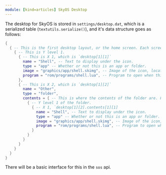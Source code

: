 ```yaml
---
module: [kind=articles] SkyOS Desktop
---
```


The desktop for SkyOS is stored in `settings/desktop.dat`, which is a serialized table (`textutils.serialize()`), and it's data structure goes as follows:
```lua
{
  { -- This is the first desktop layout, or the home screen. Each screen is a table in this layer.
    { -- This is Y level 1.
      { -- This is X 1, which is `desktop[1][1]`
        name = "Shell", -- Text to display under the icon.
        type = "app" -- Whether or not this is an app or folder.
        image = "graphics/app/shell.skimg", -- Image of the icon, located in "graphics/app"
        program = "rom/programs/shell.lua", -- Program to open when this is clicked.
      },
      { -- This is X 2, which is `desktop[1][2]`
        name = "Other",
        type = "folder",
        contents = { -- This is where the contents of the folder are. Folders only support a 3x3 arrangement of programs.
          { -- Y level 1 of the folder.
            { -- X 1, `desktop[1][2].contents[1][1]
              name = "Shell", -- Text to display under the icon.
              type = "app" -- Whether or not this is an app or folder. Folders can only contain apps.
              image = "graphics/app/shell.skimg", -- Image of the icon, located in "graphics/app"
              program = "rom/programs/shell.lua", -- Program to open when this is clicked.
            }
          }
        }
      }
    }
  }
}
```
There will be a basic interface for this in the `sos` api.
